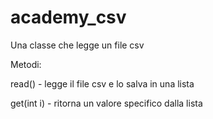 # academy_csv

Una classe che legge un file csv

Metodi:

read() - legge il file csv e lo salva in una lista

get(int i) - ritorna un valore specifico dalla lista
